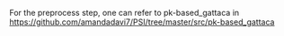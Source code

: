 For the preprocess step, one can refer to pk-based_gattaca in https://github.com/amandadavi7/PSI/tree/master/src/pk-based_gattaca
